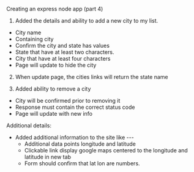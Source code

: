 Creating an express node app (part 4)

1. Added the details and ability to add a new city to my list.
  - City name
  - Containing city
  - Confirm the city and state has values
  - State that have at least two characters.
  - City that have at least four characters
  - Page will update to hide the city

2. When update page, the cities links will return the state name

3. Added ability to remove a city
  - City will be confirmed prior to removing it
  - Response must contain the correct status code
  - Page will update with new info
 
    
Additional details:
- Added additional information to the site like ---
  - Additional data points longitude and latitude
  - Clickable link display google maps centered to the longitude and latitude in new tab
  - Form should confirm that lat lon are numbers.
